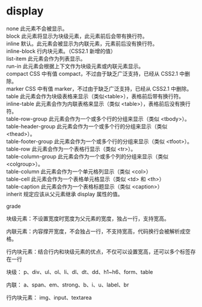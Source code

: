 # display
none	此元素不会被显示。<br>
block	此元素将显示为块级元素，此元素前后会带有换行符。<br>
inline	默认。此元素会被显示为内联元素，元素前后没有换行符。<br>
inline-block	行内块元素。（CSS2.1 新增的值）<br>
list-item	此元素会作为列表显示。<br>
run-in	此元素会根据上下文作为块级元素或内联元素显示。<br>
compact	CSS 中有值 compact，不过由于缺乏广泛支持，已经从 CSS2.1 中删除。<br>
marker	CSS 中有值 marker，不过由于缺乏广泛支持，已经从 CSS2.1 中删除。<br>
table	此元素会作为块级表格来显示（类似\<table\>），表格前后带有换行符。<br>
inline-table	此元素会作为内联表格来显示（类似 \<table\>），表格前后没有换行符。<br>
table-row-group	此元素会作为一个或多个行的分组来显示（类似 \<tbody\>）。<br>
table-header-group	此元素会作为一个或多个行的分组来显示（类似 \<thead\>）。<br>
table-footer-group	此元素会作为一个或多个行的分组来显示（类似 \<tfoot\>）。<br>
table-row	此元素会作为一个表格行显示（类似 \<tr\>）。<br>
table-column-group	此元素会作为一个或多个列的分组来显示（类似 \<colgroup\>）。<br>
table-column	此元素会作为一个单元格列显示（类似 \<col\>）<br>
table-cell	此元素会作为一个表格单元格显示（类似 \<td\> 和 \<th\>）<br>
table-caption	此元素会作为一个表格标题显示（类似 \<caption\>）<br>
inherit	规定应该从父元素继承 display 属性的值。

grade






块级元素：不设置宽度时宽度为父元素的宽度，独占一行，支持宽高。

内联元素：内容撑开宽度，不会独占一行，不支持宽高，代码换行会被解析成空格。

行内块元素：结合行内和块级元素的优点，不仅可以设置宽高，还可以多个标签存在一行


块级： p、div、ul、ol、li、dl、dt、dd、h1~h6、form、table

内联： a、span、em、strong、b、i、u、label、br

行内块元素： img、input、textarea